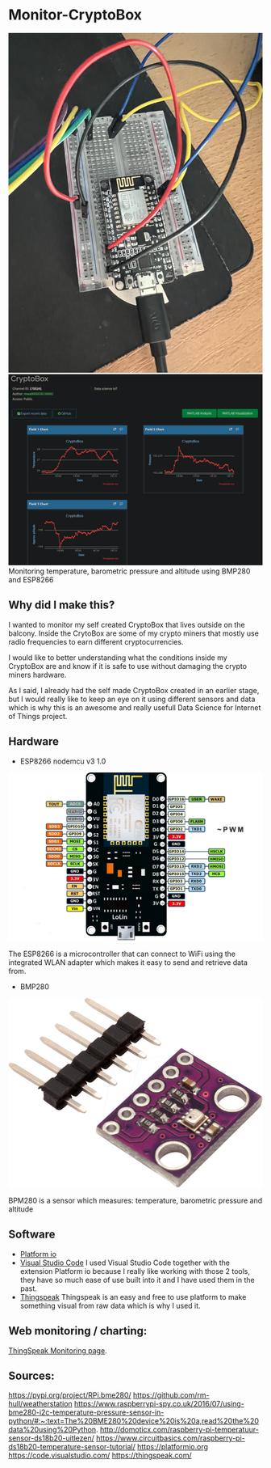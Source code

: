 # Monitor-CryptoBox
![Image of setup](https://github.com/TechCryptoLife/Monitor-CryptoBox/blob/main/pictures/IMG_1029.jpg)
![Image of monitoring page](https://github.com/TechCryptoLife/Monitor-CryptoBox/blob/main/pictures/cryptobox.PNG)
Monitoring temperature, barometric pressure and altitude using BMP280 and ESP8266

## Why did I make this?
I wanted to monitor my self created CryptoBox that lives outside on the balcony. Inside the CrytoBox are some of my crypto miners that mostly use radio frequencies to earn different cryptocurrencies.

I would like to better understanding what the conditions inside my CryptoBox are and know if it is safe to use without damaging the crypto miners hardware.

As I said, I already had the self made CryptoBox created in an earlier stage, but I would really like to keep an eye on it using different sensors and data which is why this is an awesome and really usefull Data Science for Internet of Things project.


## Hardware

* ESP8266 nodemcu v3 1.0

![Image of ESP8266](https://github.com/TechCryptoLife/Monitor-CryptoBox/blob/main/pictures/7b74ebed6e86a9d72e1c1ee2b67b9f10d552dab5.jpg)

The ESP8266 is a microcontroller that can connect to WiFi using the integrated WLAN adapter which makes it easy to send and retrieve data from.


* BMP280

![Image of BMP280](https://github.com/TechCryptoLife/Monitor-CryptoBox/blob/main/pictures/DEBO_BMP280_01.png)

BPM280 is a sensor which measures: temperature, barometric pressure and altitude

## Software
* [Platform io](https://platformio.org/install/ide?install=vscode)
* [Visual Studio Code](https://code.visualstudio.com/)
I used Visual Studio Code together with the extension Platform io because I really like working with those 2 tools, they have so much ease of use built into it and I have used them in the past.
* [Thingspeak](https://thingspeak.com/)
Thingspeak is an easy and free to use platform to make something visual from raw data which is why I used it.

## Web monitoring / charting:
[ThingSpeak Monitoring page](https://thingspeak.com/channels/1705241).


## Sources:
https://pypi.org/project/RPi.bme280/
https://github.com/rm-hull/weatherstation
https://www.raspberrypi-spy.co.uk/2016/07/using-bme280-i2c-temperature-pressure-sensor-in-python/#:~:text=The%20BME280%20device%20is%20a,read%20the%20data%20using%20Python.
http://domoticx.com/raspberry-pi-temperatuur-sensor-ds18b20-uitlezen/
https://www.circuitbasics.com/raspberry-pi-ds18b20-temperature-sensor-tutorial/
https://platformio.org
https://code.visualstudio.com/
https://thingspeak.com/
